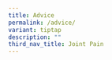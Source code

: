 ```yaml
---
title: Advice
permalink: /advice/
variant: tiptap
description: ""
third_nav_title: Joint Pain
---
```

<p></p>